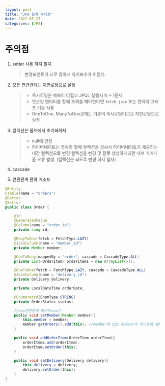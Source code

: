 ```yaml
---
layout: post
title: "JPA 설계 주의점"
date: 2022-05-27
categories: [JPA]
---
```


# 주의점

1. setter 사용 하지 말자
   > 변경포인트가 너무 많아서 유지보수가 어렵다.
2. 모든 연관관계는 지연로딩으로 설정
   > - 즉시로딩은 예측이 어렵고 JPQL 실행시 N + 1문제
   > - 연관된 엔티티를 함께 조회를 해야한다면 `fetch join` 또는 엔티티 그래프 기능 사용
   > - OneToOne, ManyToOne관계는 기본이 즉시로딩이므로 지연로딩으로 설정
3. 컬렉션은 필드에서 초기화하자

   > - null에 안전
   > - 하이버네이트는 영속화 할때 컬렉션을 감싸서 하이버네이트가 제공하는 내장 컬렉션으로 변경 컬렉션을 변경 및 잘못 생성하게되면 내부 매커니즘 오류 발생. (컬렉션은 되도록 변경 하지 말자)

4. cascade

5. 연관관계 편의 메소드

```java
@Entity
@Table(name = "orders")
@Getter
@Setter
public class Order {

    @Id
    @GeneratedValue
    @Column(name = "order_id")
    private Long id;

    @ManyToOne(fetch = FetchType.LAZY)
    @JoinColumn(name = "member_id")
    private Member member;

    @OneToMany(mappedBy = "order", cascade = CascadeType.ALL)
    private List<OrderItem> orderItems = new ArrayList<>();

    @OneToOne(fetch = FetchType.LAZY, cascade = CascadeType.ALL)
    @JoinColumn(name = "delivery_id")
    private Delivery delivery;

    private LocalDateTime orderDate;

    @Enumerated(EnumType.STRING)
    private OrderStatus status;

    //===연관관계 메서드===//
    public void setMember(Member member){
        this.member = member;
        member.getOrders().add(this); //member에 있는 orders의 리스트에 넣어주는것 까지 진행
    }

    public void addOrderItem(OrderItem orderItem){
        orderItems.add(orderItem);
        orderItem.setOrder(this);
    }

    public void setDelivery(Delivery delivery){
        this.delivery = delivery;
        delivery.setOrder(this);
    }
}
```
